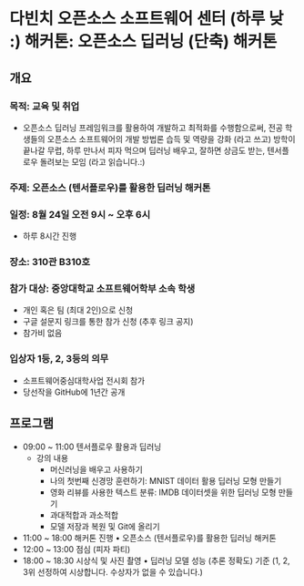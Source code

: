 # 다빈치 오픈소스 소프트웨어 센터 (하루 낮 :) 해커톤: 오픈소스 딥러닝 (단축) 해커톤

## 개요
###	목적: 교육 및 취업
-	오픈소스 딥러닝 프레임워크를 활용하여 개발하고 최적화를 수행함으로써, 전공 학생들의 오픈소스 소프트웨어의 개발 방법론 습득 및 역량을 강화
 (라고 쓰고) 방학이 끝나갈 무렵, 하루 만나서 피자 먹으며 딥러닝 배우고, 잘하면 상금도 받는, 텐서플로우 돌려보는 모임 (라고 읽습니다.:)

###	주제: 오픈소스 (텐서플로우)를 활용한 딥러닝 해커톤
###	일정: 8월 24일 오전 9시 ~ 오후 6시
-	하루 8시간 진행
###	장소: 310관 B310호
###	참가 대상: 중앙대학교 소프트웨어학부 소속 학생
- 개인 혹은 팀 (최대 2인)으로 신청
-	구글 설문지 링크를 통한 참가 신청 (추후 링크 공지)
-	참가비 없음
###	입상자 1등, 2, 3등의 의무
-	소프트웨어중심대학사업 전시회 참가
-	당선작을 GitHub에 1년간 공개

## 프로그램
- 09:00 ~ 11:00	텐서플로우 활용과 딥러닝
  - 강의 내용
    - 머신러닝을 배우고 사용하기
    - 나의 첫번째 신경망 훈련하기: MNIST 데이터 활용 딥러닝 모형 만들기
    - 영화 리뷰를 사용한 텍스트 분류: IMDB 데이터셋을 위한 딥러닝 모형 만들기
    - 과대적합과 과소적합
    - 모델 저장과 복원 및 Git에 올리기
- 11:00 ~ 18:00	해커톤 진행	•	오픈소스 (텐서플로우)를 활용한 딥러닝 해커톤
- 12:00 ~ 13:00	점심 (피자 파티)
- 18:00 ~ 18:30	시상식 및 사진 촬영	•	딥러닝 모델 성능 (추론 정확도) 기준 (1, 2, 3위 선정하여 시상합니다. 수상자가 없을 수 있습니다.)
